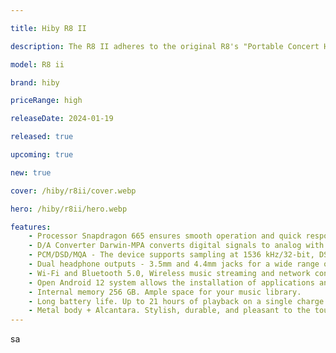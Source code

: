 ```yaml
---

title: Hiby R8 II

description: The R8 II adheres to the original R8's "Portable Concert Hall" philosophy but takes it a step further by enriching the expansive soundstage with a heightened level of detail and density. This advancement truly brings the openness and power of an orchestral performance to a portable listening setting, thanks to the innovative Darwin-MPA architecture. The Darwin-MPA, a continuation of the flexible design found in Darwin-R2R, shares many distinguishing features with its predecessor. In conjunction with internal delta-sigma modulators, input signals undergo 128x oversampling through the adaptable Darwin v2 filter system. This system can optionally emulate various non-oversampling DAC functionalities via the three built-in NOS filters or adopt a hybrid approach with the built-in Darwin Ultra filter. The oversampling (or non-oversampling) process follows a cascaded FIR design, featuring a highly precise 1024-tap opening stage.

model: R8 ii

brand: hiby

priceRange: high

releaseDate: 2024-01-19

released: true

upcoming: true

new: true

cover: /hiby/r8ii/cover.webp

hero: /hiby/r8ii/hero.webp

features:
    - Processor Snapdragon 665 ensures smooth operation and quick response (8 GB RAM).
    - D/A Converter Darwin-MPA converts digital signals to analog with maximum fidelity.
    - PCM/DSD/MQA - The device supports sampling at 1536 kHz/32-bit, DSD1024, and MQA 16x.
    - Dual headphone outputs - 3.5mm and 4.4mm jacks for a wide range of headphones.
    - Wi-Fi and Bluetooth 5.0, Wireless music streaming and network connectivity.
    - Open Android 12 system allows the installation of applications and streaming services.
    - Internal memory 256 GB. Ample space for your music library.
    - Long battery life. Up to 21 hours of playback on a single charge.
    - Metal body + Alcantara. Stylish, durable, and pleasant to the touch.
---
```


sa